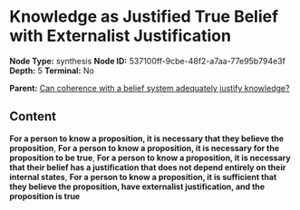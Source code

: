 # Knowledge as Justified True Belief with Externalist Justification

**Node Type:** synthesis
**Node ID:** 537100ff-9cbe-48f2-a7aa-77e95b794e3f
**Depth:** 5
**Terminal:** No

**Parent:** [Can coherence with a belief system adequately justify knowledge?](can-coherence-with-a-belief-system-adequately-justify-knowledge-antithesis-74d79d70-73ad-404f-bc23-3e354cf27f2d.md)

## Content

**For a person to know a proposition, it is necessary that they believe the proposition**, **For a person to know a proposition, it is necessary for the proposition to be true**, **For a person to know a proposition, it is necessary that their belief has a justification that does not depend entirely on their internal states**, **For a person to know a proposition, it is sufficient that they believe the proposition, have externalist justification, and the proposition is true**
